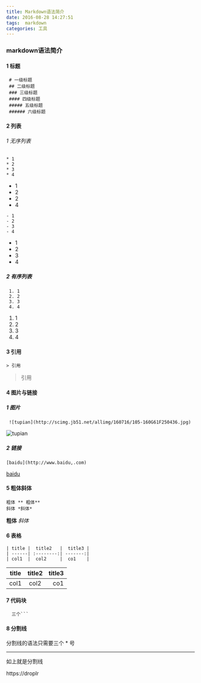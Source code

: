 ```yaml
---
title: Markdown语法简介
date: 2016-08-28 14:27:51
tags:  markdown
categories: 工具
---
```


### markdown语法简介
#### 1 标题
```
 # 一级标题
 ## 二级标题
 ### 三级标题
 #### 四级标题
 ##### 五级标题
 ###### 六级标题

```

#### 2 列表
###### 1 无序列表
```
* 1
* 2
* 3
* 4
```
* 1
* 2
* 2
* 4

```
- 1
- 2
- 3
- 4
```
- 1
- 2
- 3
- 4

##### 2 有序列表
```
 1. 1
 2. 2
 3. 3
 4. 4
```
1. 1
2. 2
3. 3
4. 4

#### 3 引用
```
> 引用
```
> 引用

#### 4 图片与链接
##### 1  图片
```
 ![tupian](http://scimg.jb51.net/allimg/160716/105-160G61F250436.jpg)
```
![tupian](http://scimg.jb51.net/allimg/160716/105-160G61F250436.jpg)

##### 2 链接
```
[baidu](http://www.baidu,.com)
```
[baidu](http://www.baidu,.com)

#### 5 粗体斜体
```
粗体 ** 粗体**
斜体 *斜体*
```
**粗体**
*斜体*
#### 6 表格
 ```
 | title |  title2   |  title3 |
 | ------| :--------:| -------:|
 | col1  |  col2     |  co1    |
 ```
 
 | title |  title2   |  title3 |
 | ------| :--------:| -------:|
 | col1  |  col2     |  co1    |
 
#### 7 代码块

```
  三个```
```

#### 8 分割线
分割线的语法只需要三个 * 号 

***

如上就是分割线


https://droplr

